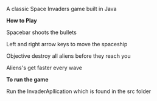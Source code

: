 A classic Space Invaders game built in Java

**How to Play**

Spacebar shoots the bullets

Left and right arrow keys to move the spaceship

Objective destroy all aliens before they reach you

Aliens's get faster every wave

**To run the game**

Run the InvaderApllication which is found in the src folder
